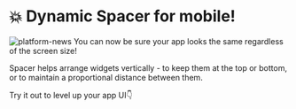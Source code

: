 # 💥 Dynamic Spacer for mobile!
![platform-news](https://github.com/blynkkk/news/assets/120122081/493640b9-cb00-4e8d-8afb-222378505720)
You can now be sure your app looks the same regardless of the screen size! 

Spacer helps arrange widgets vertically - to keep them at the top or bottom, or to maintain a proportional distance between them.

Try it out to level up your app UI👇
